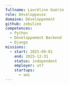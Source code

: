 ```yaml
---
fullname: Lauréline Guérin
role: Développeuse
domaine: Développement
github: zebuline
competences:
  - Python
  - Développement Backend
  - Django
missions:
  - start: 2025-09-01
    end: 2025-12-31
    status: independent
    employer: ut7
    startups:
      - ami
---
```

